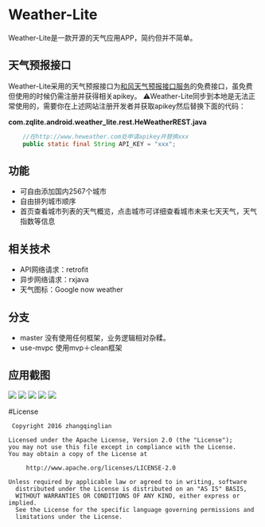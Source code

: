 # Weather-Lite
Weather-Lite是一款开源的天气应用APP，简约但并不简单。

## 天气预报接口
Weather-Lite采用的天气预报接口为[和风天气预报接口服务](http://www.heweather.com)的免费接口，虽免费但使用的时候仍需注册并获得相关apikey。
⚠️Weather-Lite同步到本地是无法正常使用的，需要你在上述网站注册开发者并获取apikey然后替换下面的代码：

**com.zqlite.android.weather_lite.rest.HeWeatherREST.java**
```java
    //在http://www.heweather.com处申请apikey并替换xxx
    public static final String API_KEY = "xxx";
```
## 功能
- 可自由添加国内2567个城市
- 自由排列城市顺序
- 首页查看城市列表的天气概览，点击城市可详细查看城市未来七天天气，天气指数等信息

## 相关技术
- API网络请求：retrofit
- 异步网络请求：rxjava
- 天气图标：Google now weather

## 分支
- master 没有使用任何框架，业务逻辑相对杂糅。
- use-mvpc 使用mvp＋clean框架

## 应用截图
![](http://7xprgn.com1.z0.glb.clouddn.com/device-2016-05-17-173036.png)
![](http://7xprgn.com1.z0.glb.clouddn.com/device-2016-05-17-173115.png)
![](http://7xprgn.com1.z0.glb.clouddn.com/device-2016-05-17-173149.png)
![](http://7xprgn.com1.z0.glb.clouddn.com/device-2016-05-17-173603.png)
![](http://7xprgn.com1.z0.glb.clouddn.com/device-2016-05-17-173203.png)


#License

     Copyright 2016 zhangqinglian

  	Licensed under the Apache License, Version 2.0 (the "License");
  	you may not use this file except in compliance with the License.
  	You may obtain a copy of the License at

	     http://www.apache.org/licenses/LICENSE-2.0

  	Unless required by applicable law or agreed to in writing, software
	  distributed under the License is distributed on an "AS IS" BASIS,
	  WITHOUT WARRANTIES OR CONDITIONS OF ANY KIND, either express or implied.
	  See the License for the specific language governing permissions and
	  limitations under the License.
